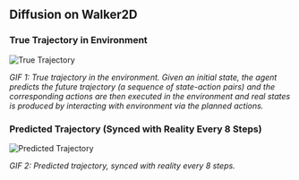 ## Diffusion on Walker2D

### True Trajectory in Environment
![True Trajectory](https://github.com/user-attachments/assets/953cd6b9-0009-49de-b1e2-620d3a1345a7)

*GIF 1: True trajectory in the environment. Given an initial state, the agent predicts the future trajectory (a sequence of state-action pairs) and the corresponding actions are then executed in the environment and real states is produced by interacting with environment via the planned actions.*

### Predicted Trajectory (Synced with Reality Every 8 Steps)
![Predicted Trajectory](https://github.com/user-attachments/assets/333527f2-c53d-41f9-a264-7f73468a9641)

*GIF 2: Predicted trajectory, synced with reality every 8 steps.*

